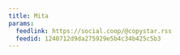 ```yaml
---
title: Mita
params:
  feedlink: https://social.coop/@copystar.rss
  feedid: 1240712d9da275929e5b4c34b425c5b3
---
```

